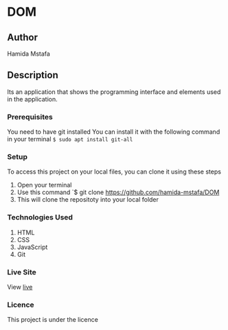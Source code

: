 # DOM
## Author
Hamida Mstafa

## Description
Its an application that shows the programming interface and elements used in the application.
### Prerequisites
You need to have git installed
You can install it with the following command in your terminal
`$ sudo apt install git-all`
### Setup
To access this project on your local files, you can clone it using these steps
1. Open your terminal
1. Use this command `$ git clone https://github.com/hamida-mstafa/DOM
1. This will clone the repositoty into your local folder

### Technologies Used
1. HTML
1. CSS
1. JavaScript
1. Git


### Live Site
View [live](https://hamida-mstafa.github.io/DOM/)

### Licence
This project is under the  licence
